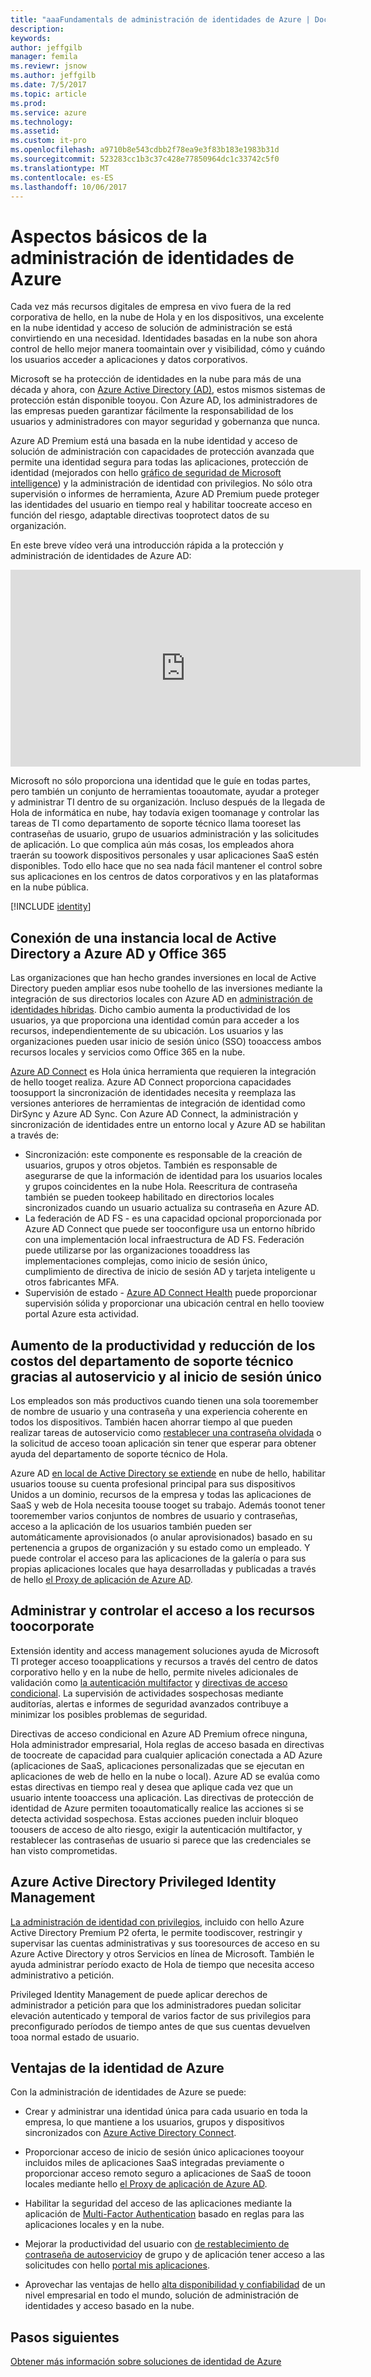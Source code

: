 ```yaml
---
title: "aaaFundamentals de administración de identidades de Azure | Documentos de Microsoft"
description: 
keywords: 
author: jeffgilb
manager: femila
ms.reviewr: jsnow
ms.author: jeffgilb
ms.date: 7/5/2017
ms.topic: article
ms.prod: 
ms.service: azure
ms.technology: 
ms.assetid: 
ms.custom: it-pro
ms.openlocfilehash: a9710b8e543cdbb2f78ea9e3f83b183e1983b31d
ms.sourcegitcommit: 523283cc1b3c37c428e77850964dc1c33742c5f0
ms.translationtype: MT
ms.contentlocale: es-ES
ms.lasthandoff: 10/06/2017
---
```

# <a name="fundamentals-of-azure-identity-management"></a>Aspectos básicos de la administración de identidades de Azure
Cada vez más recursos digitales de empresa en vivo fuera de la red corporativa de hello, en la nube de Hola y en los dispositivos, una excelente en la nube identidad y acceso de solución de administración se está convirtiendo en una necesidad. Identidades basadas en la nube son ahora control de hello mejor manera toomaintain over y visibilidad, cómo y cuándo los usuarios acceder a aplicaciones y datos corporativos.

Microsoft se ha protección de identidades en la nube para más de una década y ahora, con [Azure Active Directory (AD)](https://docs.microsoft.com/azure/active-directory/active-directory-editions), estos mismos sistemas de protección están disponible tooyou. Con Azure AD, los administradores de las empresas pueden garantizar fácilmente la responsabilidad de los usuarios y administradores con mayor seguridad y gobernanza que nunca.

Azure AD Premium está una basada en la nube identidad y acceso de solución de administración con capacidades de protección avanzada que permite una identidad segura para todas las aplicaciones, protección de identidad (mejorados con hello [gráfico de seguridad de Microsoft intelligence](https://www.microsoft.com/en-us/security/intelligence)) y la administración de identidad con privilegios. No sólo otra supervisión o informes de herramienta, Azure AD Premium puede proteger las identidades del usuario en tiempo real y habilitar toocreate acceso en función del riesgo, adaptable directivas tooprotect datos de su organización.

En este breve vídeo verá una introducción rápida a la protección y administración de identidades de Azure AD:
<iframe width="560" height="315" src="https://www.youtube.com/embed/9LGIJ2-FKIM" frameborder="0" allowfullscreen></iframe>

Microsoft no sólo proporciona una identidad que le guíe en todas partes, pero también un conjunto de herramientas tooautomate, ayudar a proteger y administrar TI dentro de su organización. Incluso después de la llegada de Hola de informática en nube, hay todavía exigen toomanage y controlar las tareas de TI como departamento de soporte técnico llama tooreset las contraseñas de usuario, grupo de usuarios administración y las solicitudes de aplicación. Lo que complica aún más cosas, los empleados ahora traerán su toowork dispositivos personales y usar aplicaciones SaaS estén disponibles. Todo ello hace que no sea nada fácil mantener el control sobre sus aplicaciones en los centros de datos corporativos y en las plataformas en la nube pública.

[!INCLUDE [identity](../../includes/azure-ad-licenses.md)]

## <a name="connect-on-premises-active-directory-with-azure-ad-and-office-365"></a>Conexión de una instancia local de Active Directory a Azure AD y Office 365
Las organizaciones que han hecho grandes inversiones en local de Active Directory pueden ampliar esos nube toohello de las inversiones mediante la integración de sus directorios locales con Azure AD en [administración de identidades híbridas](https://docs.microsoft.com/azure/active-directory/active-directory-hybrid-identity-design-considerations-overview). Dicho cambio aumenta la productividad de los usuarios, ya que proporciona una identidad común para acceder a los recursos, independientemente de su ubicación. Los usuarios y las organizaciones pueden usar inicio de sesión único (SSO) tooaccess ambos recursos locales y servicios como Office 365 en la nube.

[Azure AD Connect](https://docs.microsoft.com/azure/active-directory/connect/active-directory-aadconnect) es Hola única herramienta que requieren la integración de hello tooget realiza. Azure AD Connect proporciona capacidades toosupport la sincronización de identidades necesita y reemplaza las versiones anteriores de herramientas de integración de identidad como DirSync y Azure AD Sync. Con Azure AD Connect, la administración y sincronización de identidades entre un entorno local y Azure AD se habilitan a través de:

- Sincronización: este componente es responsable de la creación de usuarios, grupos y otros objetos. También es responsable de asegurarse de que la información de identidad para los usuarios locales y grupos coincidentes en la nube Hola. Reescritura de contraseña también se pueden tookeep habilitado en directorios locales sincronizados cuando un usuario actualiza su contraseña en Azure AD.
- La federación de AD FS - es una capacidad opcional proporcionada por Azure AD Connect que puede ser tooconfigure usa un entorno híbrido con una implementación local infraestructura de AD FS. Federación puede utilizarse por las organizaciones tooaddress las implementaciones complejas, como inicio de sesión único, cumplimiento de directiva de inicio de sesión AD y tarjeta inteligente u otros fabricantes MFA.
- Supervisión de estado - [Azure AD Connect Health](https://docs.microsoft.com/azure/active-directory/connect-health/active-directory-aadconnect-health) puede proporcionar supervisión sólida y proporcionar una ubicación central en hello tooview portal Azure esta actividad.

## <a name="increase-productivity-and-reduce-helpdesk-costs-with-self-service-and-single-sign-on-experiences"></a>Aumento de la productividad y reducción de los costos del departamento de soporte técnico gracias al autoservicio y al inicio de sesión único

Los empleados son más productivos cuando tienen una sola tooremember de nombre de usuario y una contraseña y una experiencia coherente en todos los dispositivos. También hacen ahorrar tiempo al que pueden realizar tareas de autoservicio como [restablecer una contraseña olvidada](https://docs.microsoft.com/azure/active-directory/active-directory-passwords) o la solicitud de acceso tooan aplicación sin tener que esperar para obtener ayuda del departamento de soporte técnico de Hola.

Azure AD [en local de Active Directory se extiende](https://docs.microsoft.com/azure/active-directory/connect/active-directory-aadconnect) en nube de hello, habilitar usuarios toouse su cuenta profesional principal para sus dispositivos Unidos a un dominio, recursos de la empresa y todas las aplicaciones de SaaS y web de Hola necesita toouse tooget su trabajo. Además toonot tener tooremember varios conjuntos de nombres de usuario y contraseñas, acceso a la aplicación de los usuarios también pueden ser automáticamente aprovisionados (o anular aprovisionados) basado en su pertenencia a grupos de organización y su estado como un empleado. Y puede controlar el acceso para las aplicaciones de la galería o para sus propias aplicaciones locales que haya desarrolladas y publicadas a través de hello [el Proxy de aplicación de Azure AD](https://docs.microsoft.com/azure/active-directory/active-directory-application-proxy-get-started).

## <a name="manage-and-control-access-toocorporate-resources"></a>Administrar y controlar el acceso a los recursos toocorporate
Extensión identity and access management soluciones ayuda de Microsoft TI proteger acceso tooapplications y recursos a través del centro de datos corporativo hello y en la nube de hello, permite niveles adicionales de validación como [la autenticación multifactor](https://docs.microsoft.com/azure/multi-factor-authentication/multi-factor-authentication-whats-next) y [directivas de acceso condicional](https://docs.microsoft.com/azure/active-directory/active-directory-conditional-access-azure-portal). La supervisión de actividades sospechosas mediante auditorías, alertas e informes de seguridad avanzados contribuye a minimizar los posibles problemas de seguridad.

Directivas de acceso condicional en Azure AD Premium ofrece ninguna, Hola administrador empresarial, Hola reglas de acceso basada en directivas de toocreate de capacidad para cualquier aplicación conectada a AD Azure (aplicaciones de SaaS, aplicaciones personalizadas que se ejecutan en aplicaciones de web de hello en la nube o local). Azure AD se evalúa como estas directivas en tiempo real y desea que aplique cada vez que un usuario intente tooaccess una aplicación. Las directivas de protección de identidad de Azure permiten tooautomatically realice las acciones si se detecta actividad sospechosa. Estas acciones pueden incluir bloqueo toousers de acceso de alto riesgo, exigir la autenticación multifactor, y restablecer las contraseñas de usuario si parece que las credenciales se han visto comprometidas.


## <a name="azure-active-directory-privileged-identity-management"></a>Azure Active Directory Privileged Identity Management

[La administración de identidad con privilegios](https://docs.microsoft.com/azure/active-directory/active-directory-privileged-identity-management-getting-started), incluido con hello Azure Active Directory Premium P2 oferta, le permite toodiscover, restringir y supervisar las cuentas administrativas y sus tooresources de acceso en su Azure Active Directory y otros Servicios en línea de Microsoft. También le ayuda administrar período exacto de Hola de tiempo que necesita acceso administrativo a petición.

Privileged Identity Management de puede aplicar derechos de administrador a petición para que los administradores puedan solicitar elevación autenticado y temporal de varios factor de sus privilegios para preconfigurado períodos de tiempo antes de que sus cuentas devuelven tooa normal estado de usuario.

## <a name="benefits-of-azure-identity"></a>Ventajas de la identidad de Azure

Con la administración de identidades de Azure se puede:

-   Crear y administrar una identidad única para cada usuario en toda la empresa, lo que mantiene a los usuarios, grupos y dispositivos sincronizados con [Azure Active Directory Connect](https://docs.microsoft.com/azure/active-directory/connect/active-directory-aadconnect).

-   Proporcionar acceso de inicio de sesión único aplicaciones tooyour incluidos miles de aplicaciones SaaS integradas previamente o proporcionar acceso remoto seguro a aplicaciones de SaaS de tooon locales mediante hello [el Proxy de aplicación de Azure AD](https://docs.microsoft.com/azure/active-directory/active-directory-application-proxy-get-started).

-   Habilitar la seguridad del acceso de las aplicaciones mediante la aplicación de [Multi-Factor Authentication](https://docs.microsoft.com/azure/multi-factor-authentication/multi-factor-authentication-whats-next) basado en reglas para las aplicaciones locales y en la nube.

-   Mejorar la productividad del usuario con [de restablecimiento de contraseña de autoservicio](https://docs.microsoft.com/azure/active-directory/active-directory-passwords)y de grupo y de aplicación tener acceso a las solicitudes con hello [portal mis aplicaciones](https://docs.microsoft.com/azure/active-directory/active-directory-saas-access-panel-user-help).

-   Aprovechar las ventajas de hello [alta disponibilidad y confiabilidad](https://docs.microsoft.com/azure/architecture/resiliency/high-availability-azure-applications) de un nivel empresarial en todo el mundo, solución de administración de identidades y acceso basado en la nube.

## <a name="next-steps"></a>Pasos siguientes
[Obtener más información sobre soluciones de identidad de Azure](https://docs.microsoft.com/azure/active-directory/understand-azure-identity-solutions)